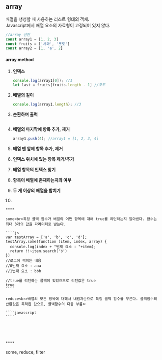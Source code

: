 ## array

배열을 생성할 때 사용하는 리스트 형태의 객체.<br>Javascript에서 배열 요소의 자료형이 고정되어 있지 않다.

`````js
//array 선언
const array1 = [1, 2, 3]
const fruits = ['사과', '포도']
const array2 = [1, 'a', 2]
`````

#### array method

1. **인덱스**

   ````js
   console.log(array1[0]); //1
   let last = fruits[fruits.length - 1] //포도
   ````

   

2. **배열의 길이**

   ````javascript
   console.log(array1.length); //3
   ````

3. **순환하며 출력**

   ````javascript
   
   ````

4. **배열의 마지막에 항목 추가, 제거**

   ````javascript
   array1.push(4); //array1 = [1, 2, 3, 4]
   
   ````

5. **배열 맨 앞에 항목 추가, 제거**

6. **인덱스 위치에 있는 항목 제거/추가**

7. **배열 항목의 인덱스 찾기**

8. **항목이 배열에 존재하는지의 여부**

9. **두 개 이상의 배열을 합치기**

10. 

    ****

    some<br>특정 콜백 함수가 배열의 어떤 항목에 대해 true를 리턴하는지 알아낸다. 함수는 최대 3개의 값을 파라미터로 받는다. 

    ````js
    var testArray = ['a', 'b', 'c', 'd'];
    testArray.some(function (item, index, array) {
      console.log(index + "번째 요소 : "+item);
      return !!~item.search('b')
    })
    //로그에 찍히는 내용
    //0번째 요소 : aaa
    //1번째 요소 : bbb
    
    //true를 리턴하는 콜백이 있었으므로 리턴값은 true
    true
    ````

    reduce<br>배열의 모든 항목에 대해서 내림차순으로 특정 콜백 함수를 부른다. 콜백함수의 반환값은 축적된 값으로, 콜백함수의 다음 부름ㅇ

    ````javascript
    ````

    

    

    ****



some, reduce, filter
